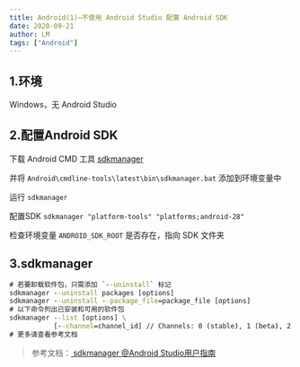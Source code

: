 ```yaml
---
title: Android(1)—不使用 Android Studio 配置 Android SDK
date: 2020-09-21
author: LM
tags: ["Android"]
---
```


## 1.环境

Windows，无 Android Studio

## 2.配置Android SDK

下载 Android CMD 工具 [sdkmanager](https://developer.android.google.cn/studio)

并将 `Android\cmdline-tools\latest\bin\sdkmanager.bat` 添加到环境变量中 

运行 `sdkmanager`

配置SDK `sdkmanager "platform-tools" "platforms;android-28"`

检查环境变量 `ANDROID_SDK_ROOT` 是否存在，指向 SDK 文件夹

## 3.sdkmanager

```cmd
# 若要卸载软件包，只需添加 `--uninstall` 标记
sdkmanager --uninstall packages [options]
sdkmanager --uninstall --package_file=package_file [options]
# 以下命令列出已安装和可用的软件包
sdkmanager --list [options] \
           [--channel=channel_id] // Channels: 0 (stable), 1 (beta), 2 (dev), or 3 (canary)
# 更多请查看参考文档
```

> 参考文档：[ sdkmanager @Android Studio用户指南 ](https://developer.android.google.cn/studio/command-line/sdkmanager)

